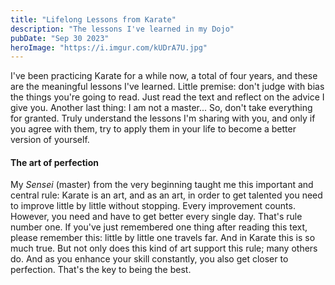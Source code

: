 ```yaml
---
title: "Lifelong Lessons from Karate"
description: "The lessons I've learned in my Dojo"
pubDate: "Sep 30 2023"
heroImage: "https://i.imgur.com/kUDrA7U.jpg"
---
```


I've been practicing Karate for a while now, a total of four years, and these are the meaningful lessons I've learned. Little premise: don't judge with bias the things you're going to read. Just read the text and reflect on the advice I give you. Another last thing: I am not a master... So, don't take everything for granted. Truly understand the lessons I'm sharing with you, and only if you agree with them, try to apply them in your life to become a better version of yourself.

#### The art of perfection
My _Sensei_ (master) from the very beginning taught me this important and central rule: Karate is an art, and as an art, in order to get talented you need to improve little by little without stopping. Every improvement counts. However, you need and have to get better every single day. That's rule number one. If you've just remembered one thing after reading this text, please remember this: little by little one travels far. And in Karate this is so much true. But not only does this kind of art support this rule; many others do. And as you enhance your skill constantly, you also get closer to perfection. That's the key to being the best.